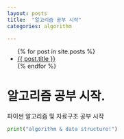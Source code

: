 ```yaml
---
layout: posts
title:  "알고리즘 공부 시작"
categories: algorithm

---
```


<ul>
    {% for post in site.posts %}
<li>
    <a href="{{ post.url }}">{{ post.title }}</a>
</li>
    {% endfor %}
</ul>


# 알고리즘 공부 시작.

파이썬 알고리즘 및 자료구조 공부 시작


```python
print("algorithm & data structure!")
```

